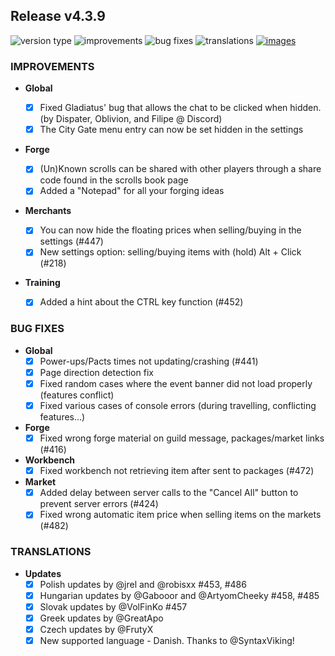 ## Release v4.3.9

![version type](https://img.shields.io/badge/version-beta-yellow.svg?style=flat-square)
![improvements](https://img.shields.io/badge/improvements-7-green.svg?style=flat-square)
![bug fixes](https://img.shields.io/badge/bug%20fixes-8-red.svg?style=flat-square)
![translations](https://img.shields.io/badge/translations-6-blue.svg?style=flat-square)
[![images](https://img.shields.io/badge/🖼️-Preview-blueviolet.svg?style=flat-square)](/documentation/PROGRESS_W_IMG.md)

### IMPROVEMENTS

- **Global**
  - [x] Fixed Gladiatus' bug that allows the chat to be clicked when hidden. (by Dispater, Oblivion, and Filipe @ Discord)
  - [x] The City Gate menu entry can now be set hidden in the settings

- **Forge**
  - [x] (Un)Known scrolls can be shared with other players through a share code found in the scrolls book page
  - [x] Added a "Notepad" for all your forging ideas

- **Merchants**

  - [x] You can now hide the floating prices when selling/buying in the settings (#447)
  - [x] New settings option: selling/buying items with (hold) Alt + Click (#218)

 - **Training**
    - [x] Added a hint about the CTRL key function (#452) 

### BUG FIXES

- **Global**
  - [x] Power-ups/Pacts times not updating/crashing (#441)
  - [x] Page direction detection fix
  - [x] Fixed random cases where the event banner did not load properly (features conflict)
  - [x] Fixed various cases of console errors (during travelling, conflicting features...)

- **Forge**
  - [x] Fixed wrong forge material on guild message, packages/market links (#416)

- **Workbench**
  - [x] Fixed workbench not retrieving item after sent to packages (#472)

- **Market**
  - [x] Added delay between server calls to the "Cancel All" button to prevent server errors (#424)
  - [x] Fixed wrong automatic item price when selling items on the markets (#482)

### TRANSLATIONS

- **Updates**
  - [x] Polish updates by @jrel and @robisxx #453, #486
  - [x] Hungarian updates by @Gabooor and @ArtyomCheeky #458, #485
  - [x] Slovak updates by @VolFinKo #457 
  - [x] Greek updates by @GreatApo
  - [x] Czech updates by @FrutyX
  - [x] New supported language - Danish. Thanks to @SyntaxViking!
